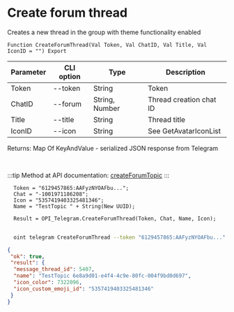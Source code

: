 ﻿---
sidebar_position: 2
---

# Create forum thread
 Creates a new thread in the group with theme functionality enabled



`Function CreateForumThread(Val Token, Val ChatID, Val Title, Val IconID = "") Export`

  | Parameter | CLI option | Type | Description |
  |-|-|-|-|
  | Token | --token | String | Token |
  | ChatID | --forum | String, Number | Thread creation chat ID |
  | Title | --title | String | Thread title |
  | IconID | --icon | String | See GetAvatarIconList |

  
  Returns:  Map Of KeyAndValue - serialized JSON response from Telegram

<br/>

:::tip
Method at API documentation: [createForumTopic](https://core.telegram.org/bots/api#createforumtopic)
:::
<br/>


```bsl title="Code example"
  Token = "6129457865:AAFyzNYOAFbu...";
  Chat = "-1001971186208";
  Icon = "5357419403325481346";
  Name = "TestTopic " + String(New UUID);
  
  Result = OPI_Telegram.CreateForumThread(Token, Chat, Name, Icon);
```



```sh title="CLI command example"
    
  oint telegram CreateForumThread --token "6129457865:AAFyzNYOAFbu..." --forum %forum% --title %title% --icon %icon%

```

```json title="Result"
{
 "ok": true,
 "result": {
  "message_thread_id": 5407,
  "name": "TestTopic 6e8a9d01-e4f4-4c9e-80fc-004f9bd0d697",
  "icon_color": 7322096,
  "icon_custom_emoji_id": "5357419403325481346"
 }
}
```
